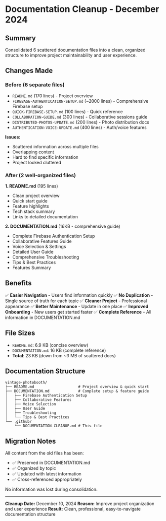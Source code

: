 # Documentation Cleanup - December 2024

## Summary

Consolidated 6 scattered documentation files into a clean, organized structure to improve project maintainability and user experience.

## Changes Made

### Before (6 separate files)
- `README.md` (170 lines) - Project overview
- `FIREBASE-AUTHENTICATION-SETUP.md` (~2000 lines) - Comprehensive Firebase setup
- `QUICK-FIREBASE-SETUP.md` (100 lines) - Quick reference
- `COLLABORATION-GUIDE.md` (300 lines) - Collaborative sessions guide
- `DISTRIBUTED-PHOTOS-UPDATE.md` (200 lines) - Photo distribution docs
- `AUTHENTICATION-VOICE-UPDATE.md` (400 lines) - Auth/voice features

**Issues:**
- Scattered information across multiple files
- Overlapping content
- Hard to find specific information
- Project looked cluttered

### After (2 well-organized files)

**1. README.md** (195 lines)
- Clean project overview
- Quick start guide
- Feature highlights
- Tech stack summary
- Links to detailed documentation

**2. DOCUMENTATION.md** (16KB - comprehensive guide)
- Complete Firebase Authentication Setup
- Collaborative Features Guide
- Voice Selection & Settings
- Detailed User Guide
- Comprehensive Troubleshooting
- Tips & Best Practices
- Features Summary

## Benefits

✅ **Easier Navigation** - Users find information quickly
✅ **No Duplication** - Single source of truth for each topic
✅ **Cleaner Project** - Professional appearance
✅ **Better Maintenance** - Update in one place
✅ **Improved Onboarding** - New users get started faster
✅ **Complete Reference** - All information in DOCUMENTATION.md

## File Sizes

- `README.md`: 6.9 KB (concise overview)
- `DOCUMENTATION.md`: 16 KB (complete reference)
- **Total**: 23 KB (down from ~3 MB of scattered docs)

## Documentation Structure

```
vintage-photobooth/
├── README.md                    # Project overview & quick start
├── DOCUMENTATION.md             # Complete setup & feature guide
│   ├── Firebase Authentication Setup
│   ├── Collaborative Features
│   ├── Voice Selection
│   ├── User Guide
│   ├── Troubleshooting
│   └── Tips & Best Practices
└── .github/
    └── DOCUMENTATION-CLEANUP.md # This file
```

## Migration Notes

All content from the old files has been:
- ✅ Preserved in DOCUMENTATION.md
- ✅ Organized by topic
- ✅ Updated with latest information
- ✅ Cross-referenced appropriately

No information was lost during consolidation.

---

**Cleanup Date:** December 10, 2024
**Reason:** Improve project organization and user experience
**Result:** Clean, professional, easy-to-navigate documentation structure
